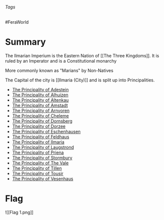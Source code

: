 ###### Tags

#FeraWorld

# Summary

The Ilmarian Imperium is the Eastern Nation of [[The Three Kingdoms]]. It is ruled by an Imperator and is a Constitutional monarchy

More commonly known as "Marians" by Non-Natives

The Capital of the city is [[Ilmaria (City)]] and is split up into Principalities.

- [The Principality of Adestein](app://obsidian.md/The%20Principality%20of%20Adestein)
- [The Principality of Alhuizen](app://obsidian.md/The%20Principality%20of%20Alhuizen)
- [The Principality of Altenkau](app://obsidian.md/The%20Principality%20of%20Altenkau)
- [The Principality of Amstadt](app://obsidian.md/The%20Principality%20of%20Amstadt)
- [The Principality of Arnvoren](app://obsidian.md/The%20Principality%20of%20Arnvoren)
- [The Principality of Cheleme](app://obsidian.md/The%20Principality%20of%20Cheleme)
- [The Principality of Dornsberg](app://obsidian.md/The%20Principality%20of%20Dornsberg)
- [The Principality of Dorzee](app://obsidian.md/The%20Principality%20of%20Dorzee)
- [The Principality of Eschenhausen](app://obsidian.md/The%20Principality%20of%20Eschenhausen)
- [The Principality of Feldhaus](app://obsidian.md/The%20Principality%20of%20Feldhaus)
- [The Principality of Ilmaria](app://obsidian.md/The%20Principality%20of%20Ilmaria)
- [The Principality of Laugstrond](app://obsidian.md/The%20Principality%20of%20Laugstrond)
- [The Principality of Priena](app://obsidian.md/The%20Principality%20of%20Priena)
- [The Principality of Stormbury](app://obsidian.md/The%20Principality%20of%20Stormbury)
- [The Principality of The Vale](app://obsidian.md/The%20Principality%20of%20The%20Vale)
- [The Principality of Tillen](app://obsidian.md/The%20Principality%20of%20Tillen)
- [The Principality of Tousir](app://obsidian.md/The%20Principality%20of%20Tousir)
- [The Principality of Vesenhaus](app://obsidian.md/The%20Principality%20of%20Vesenhaus)

# Flag
![[Flag 1.png]]